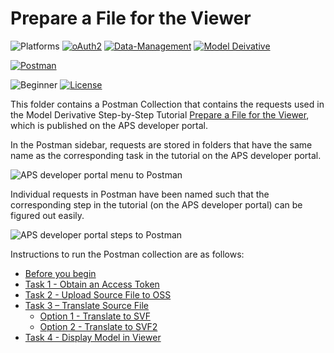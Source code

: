 # Prepare a File for the Viewer

![Platforms](https://img.shields.io/badge/Web-Windows|MacOS-lightgray.svg)
[![oAuth2](https://img.shields.io/badge/Authentication-v1-green.svg)](http://developer.autodesk.com/)
[![Data-Management](https://img.shields.io/badge/Data%20Management-v2-green.svg)](http://developer.autodesk.com/)
[![Model Deivative](https://img.shields.io/badge/Model%20Derivative-v2-green.svg)](http://developer.autodesk.com/)

[![Postman](https://img.shields.io/badge/Postman-v9-orange.svg)](https://www.getpostman.com/)


![Beginner](https://img.shields.io/badge/Level-Beginner-green.svg)
[![License](https://img.shields.io/:license-MIT-blue.svg)](http://opensource.org/licenses/MIT)

This folder contains a Postman Collection that contains the requests used in the Model Derivative Step-by-Step Tutorial [Prepare a File for the Viewer](https://aps.autodesk.com/en/docs/model-derivative/v2/tutorials/prep-file4viewer/), which is published on the APS developer portal.

In the Postman sidebar, requests are stored in folders that have the same name as the corresponding task in the tutorial on the APS developer portal.

![APS developer portal menu to Postman](images/tutorial_04_forge_postman_menu_01.png "APS developer portal task to Postman mapping")

Individual requests in Postman have been named such that the corresponding step in the tutorial (on the APS developer portal) can be figured out easily.

![APS developer portal steps to Postman](images/tutorial_04_forge_postman_menu_02.png "APS developer portal task to Postman mapping")

Instructions to run the Postman collection are as follows:

- [Before you begin](instructions/before_you_begin.md)
- [Task 1 - Obtain an Access Token](instructions/task-1.md)
- [Task 2 - Upload Source File to OSS](instructions/task-2.md)
- [Task 3 – Translate Source File](instructions/task-3.md)
  - [Option 1 - Translate to SVF](instructions/task-3_option_1.md)
  - [Option 2 - Translate to SVF2](instructions/task-3_option_2.md)
- [Task 4 - Display Model in Viewer](instructions/task-4.md)

